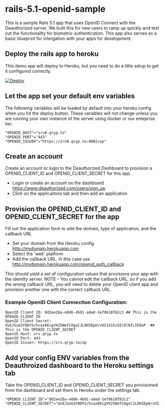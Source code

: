 # rails-5.1-openid-sample

This is a sample Rails 5.1 app that uses OpenID Connect with the Deauthorized server. We built this for new users to ramp up quickly and test out the functionality for biometric authentication. This app also serves as a basic blueprint for intergation with your apps for development.  

## Deploy the rails app to heroku

This demo app will deploy to Heroku, but you need to do a little setup to get it configured correctly.

[![Deploy](https://www.herokucdn.com/deploy/button.svg)](https://heroku.com/deploy)

## Let the app set your default env variables

The following variables will be loaded by default into your heroku config when you hit the deploy button. These variables will not change unless you are running your own instance of the server using docker or our enteprise tier.

```
"OPENID_HOST"="srv0.qryp.to"
"OPENID_PORT"="443"
"OPENID_ISSUER"="https://srv0.qryp.to:8002/op" 
```

## Create an account

Create an account or login to the Deauthorized Dashboard to provision a OPENID_CLIENT_ID and OPENID_CLIENT_SECRET for this app.

* Login or create an account on the dashboard https://www.deauthorized.com/users/sign_up
* Click on the applicaitons tab and then add an application

## Provision the OPENID_CLIENT_ID and OPENID_CLIENT_SECRET for the app

Fill out the application form to add the domain, type of application, and the callback URL

* Set your domain from the Heroku config http://mydomain.herokuapp.com
* Select the 'web' platform
* Add the callback URL. In this case use http://mydomain.herokuapp.com/openid_auth_callback

This should yield a set of configuration values that provisions your app with the identity server. NOTE - You cannot edit the callback URL, so if you add the wrong callback URL, you will need to delete your OpenID client app and provision another one with the correct callback URL.

### Example OpenID Client Connection Configuration:

```
OpenID Client ID: 0d2ee26a-e0d6-4b91-aded-1ef0618f62c2 ## This is the OPENID_CLIENT_ID
OpenID Client Secret: dvEJSuG3Y8DYS/hcaxEKigYK25WeYCOgxCJLDH3EpH/vUI1X1hzSErDlNfLID9aP  ## This is the OPENID_CLIENT_SECRET
OpenID Host: srv.qryp.to
OpenID Port: 443
OpenID Issuer: https://srv.qryp.to/op
```

## Add your config ENV variables from the Deauthroized dashboard to the Heroku settings tab

Take the OPENID_CLIENT_ID and OPENID_CLIENT_SECRET you provisioned from the dashboard and set them in Heroku under the settings tab.

```
"OPENID_CLIENT_ID"="0d2ee26a-e0d6-4b91-aded-1ef0618f62c2" 
"OPENID_CLIENT_SECRET"="dvEJSuG3Y8DYS/hcaxEKigYK25WeYCOgxCJLDH3EpH/vUI1X1hzSErDlNfLID9aP" 
```